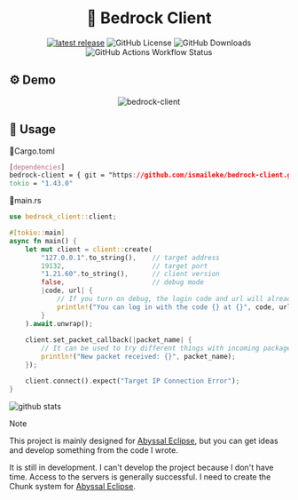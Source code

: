 <div align="center">
    
# 🦀 Bedrock Client

[![latest release](https://shields.io/github/v/release/ismaileke/bedrock-client)](https://github.com/ismaileke/bedrock-client/releases/latest)
![GitHub License](https://img.shields.io/github/license/ismaileke/bedrock-client)
![GitHub Downloads](https://img.shields.io/github/downloads/ismaileke/bedrock-client/total)
![GitHub Actions Workflow Status](https://img.shields.io/github/actions/workflow/status/ismaileke/bedrock-client/rust.yml)

</div>

## ⚙️ Demo
<div align="center">
    
![bedrock-client](https://github.com/user-attachments/assets/7de7d6ac-9235-45ad-a8ed-2a90514237d5)

</div>

## 🧩 Usage

📄Cargo.toml
```css
[dependencies]
bedrock-client = { git = "https://github.com/ismaileke/bedrock-client.git", branch = "master" }
tokio = "1.43.0"
```


📄main.rs
```rust
use bedrock_client::client;

#[tokio::main]
async fn main() {
    let mut client = client::create(
        "127.0.0.1".to_string(),    // target address
        19132,                      // target port
        "1.21.60".to_string(),      // client version
        false,                      // debug mode
        |code, url| {
            // If you turn on debug, the login code and url will already appear in the console, but you can use this if you want to edit it yourself.
            println!("You can log in with the code {} at {}", code, url);
        }
    ).await.unwrap();
    
    client.set_packet_callback(|packet_name| {
        // It can be used to try different things with incoming packages. Different features will be added later.
        println!("New packet received: {}", packet_name);
    });

    client.connect().expect("Target IP Connection Error");
}
```


![github stats](https://repobeats.axiom.co/api/embed/70276ac33a6a218bad362509eacf217169042d47.svg "Repobeats analytics image")

> [!NOTE]
> This project is mainly designed for [Abyssal Eclipse](https://github.com/ismaileke/abyssal-eclipse), but you can get ideas and develop something from the code I wrote.
>
> It is still in development. I can't develop the project because I don't have time. Access to the servers is generally successful. I need to create the Chunk system for [Abyssal Eclipse](https://github.com/ismaileke/abyssal-eclipse).
